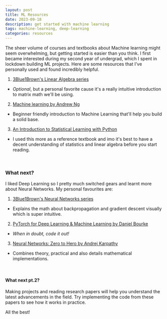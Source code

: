 ```yaml
---
layout: post
title: ML Resources
date: 2023-09-18 
description: get started with machine learning
tags: machine-learning, deep-learning
categories: resources
---
```


The sheer volume of courses and textbooks about Machine learning might seem overwhelming, but getting started is easier than you think. I first became interested during my second year of undergrad, which I spent in lockdown building ML projects. Here are some resources that I've personally used and found incredibly helpful.


1. [3Blue1Brown's Linear Algebra series ](https://www.3blue1brown.com/topics/linear-algebra)
- *Optional*, but a personal favorite cause it's a really intuitive introduction to matrix math we'll be using.

2. [Machine learning by Andrew Ng](https://www.coursera.org/specializations/machine-learning-introduction) 
- Beginner friendly introduction to Machine Learning that'll help you build a solid base.

3. [An Introduction to Statistical Learning with Python](https://www.statlearning.com/)
- I used this more as a reference textbook and imo it's best to have a decent understanding of statistics and linear algebra before you start reading.  

<br>

### What next?

 I liked Deep Learning so I pretty much switched gears and learnt more about Neural Networks. My personal favourites are:

1. [3Blue1Brown's Neural Networks series ](https://www.youtube.com/playlist?list=PLZHQObOWTQDNU6R1_67000Dx_ZCJB-3pi)
- Explains the math about backpropagation and gradient descent visually which is super intuitive.

2. [PyTorch for Deep Learning & Machine Learning by Daniel Bourke](https://youtu.be/V_xro1bcAuA?si=LsCi0Tf8ktMzfxTx) 
- _When in doubt, code it out!_

3. [Neural Networks: Zero to Hero by Andrej Karpathy](https://www.youtube.com/playlist?list=PLAqhIrjkxbuWI23v9cThsA9GvCAUhRvKZ)
- Combines theory, practical and also details mathematical implementations.

<br>

#### What next **pt.2**?

Making projects and reading research papers will help you understand the latest advancements in the field. Try implementing the code from these papers to see how it works in practice. 

All the best!





